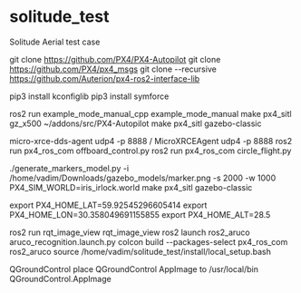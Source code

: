 # solitude_test
Solitude Aerial test case


git clone https://github.com/PX4/PX4-Autopilot
git clone https://github.com/PX4/px4_msgs
git clone --recursive https://github.com/Auterion/px4-ros2-interface-lib

pip3 install kconfiglib
pip3 install symforce

ros2 run example_mode_manual_cpp example_mode_manual
make px4_sitl gz_x500
~/addons/src/PX4-Autopilot make px4_sitl gazebo-classic

micro-xrce-dds-agent udp4 -p 8888 / MicroXRCEAgent udp4 -p 8888
ros2 run px4_ros_com offboard_control.py
ros2 run px4_ros_com circle_flight.py

./generate_markers_model.py -i /home/vadim/Downloads/gazebo_models/marker.png -s 2000 -w 1000
PX4_SIM_WORLD=iris_irlock.world make px4_sitl gazebo-classic



export PX4_HOME_LAT=59.92545296605414
export PX4_HOME_LON=30.358049691155855
export PX4_HOME_ALT=28.5


ros2 run rqt_image_view rqt_image_view
ros2 launch ros2_aruco aruco_recognition.launch.py
colcon build --packages-select px4_ros_com ros2_aruco 
source /home/vadim/solitude_test/install/local_setup.bash

QGroundControl
place QGroundControl AppImage to /usr/local/bin
QGroundControl.AppImage